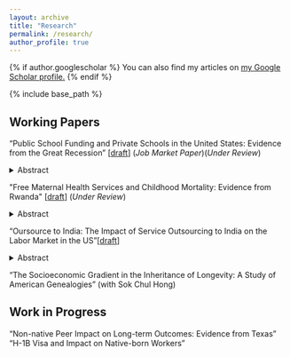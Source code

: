 ```yaml
---
layout: archive
title: "Research"
permalink: /research/
author_profile: true
---
```


{% if author.googlescholar %}
  You can also find my articles on <u><a href="{{author.googlescholar}}">my Google Scholar profile</a>.</u>
{% endif %}

{% include base_path %}

Working Papers
----
“Public School Funding and Private Schools in the United States: Evidence from the Great Recession” [[draft](https://jiwonparkecon.github.io/files/private_school8-4.pdf)] (*Job Market Paper*)(*Under Review*)
<details>
<summary>
Abstract
</summary>
<p>This paper asks whether funding for public schools affects private school enrollment. To examine the causality, I utilize the fact that states with greater historical reliance on state appropriations and states with no income tax experienced larger cuts for public K-12 education funding after the Great Recession. I find that students exposed to a $1,000 (9.2 percent) decrease in per-pupil funding are more likely to enroll in private schools by 0.46 to 0.62 percentage points. I show further that the effect is strongest among high socioeconomic status students living in disadvantaged areas, which suggests a change in student composition.</p>
</details>


"Free Maternal Health Services and Childhood Mortality: Evidence from Rwanda" [[draft](https://jiwonparkecon.github.io/files/Rwanda_JP.pdf)] (*Under Review*)
<details>
<summary>
Abstract
</summary>
<p>In 2006, Rwanda initiated Facility-Based Childbirth Policy (FBCP) to promote facility-based child delivery (FBD) and prenatal care. This paper studies the effect of this reform on FBD and prenatal care utilization, and childhood mortality rates. To identify the causal effect, I utilize the geographical variation of FBD in the baseline period and the timing of the policy in a difference-in-difference framework. My estimates suggest that the health reform increased FBD and the number of prenatal visits by 10-14 percentage points and 0.11-0.16 times, respectively.  Next, I examine whether the health reform reduced childhood mortality rates. The reform has a substantial effect on infant (under one year) and child (under five years) mortality, 12 and 25 reductions per 1,000 live births, respectively. However, the overall reduction in newborn (seven days) neonatal (30 days) mortality is not statistically significant despite a large increase in FBD. The results are robust to using alternative definitions of treatment status. I show that other policy interventions like performance-based financing schemes can strengthen the treatment effect on newborn and neonatal mortality, implying the importance of multiple approaches to reduce mortality rates. </p>
</details>

“Oursource to India: The Impact of Service Outsourcing to India on the Labor Market in the US”[[draft](https://jiwonparkecon.github.io/files/offshore_draft_recent.pdf)]
<details>
<summary>
Abstract
</summary>
<p>
While the impact of outsourcing in manufacturing industries is well-documented, relatively little is known about service outsourcing despite its growing importance in the economy. This paper is one of the few papers studying the effect of service outsourcing on the US's labor market, focusing on India, one of the most popular outsourcing destination countries. I examine whether the increase in service outsourcing to India has reduced the employment of the occupations with greater exposure to Indian service Imports. To account for endogeneity, I instrument for the growth of the US's service import from India exploiting the change in Indian import in European countries. The occupation level analysis gives a mixed result. An increase in service imports reduces the total employment from 2000 to 2007; however, this effect attenuates in the later period of 2007 to 2017. The change is skill-biased: the reduction in employment is smaller for college-educated workers in the first period, and the sign reverses later.  
  </p>
</details>

“The Socioeconomic Gradient in the Inheritance of Longevity: A Study of American Genealogies” (with Sok Chul Hong)


Work in Progress
----
“Non-native Peer Impact on Long-term Outcomes: Evidence from Texas”
<br>
“H-1B Visa and Impact on Native-born Workers”

